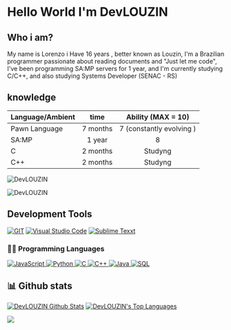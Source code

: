 <h1> Hello World I'm DevLOUZIN </h1>

##  Who i am?

 My name is Lorenzo i Have 16 years , better known as Louzin, I'm a Brazilian programmer passionate about reading documents and "Just let me code", I've been programming SA:MP servers for 1 year, and I'm currently studying C/C++, and also studying Systems Developer (SENAC - RS)

## knowledge

| Language/Ambient | time  | Ability (MAX = 10)             |
| -----------------| :----:| :-----:                        |
| Pawn Language    | 7 months| 7   (constantly evolving )   |
| SA:MP            | 1 year  | 8                            |
| C                | 2 months| Studyng                      |
| C++              | 2 months| Studyng                      |

<p align="left"> <img src="https://komarev.com/ghpvc/?username=DevLOUZIN&label=Profile%20views&color=919191&style=flat-square" alt="DevLOUZIN" /> </p>
<p><img align="center" src="https://github-readme-streak-stats.herokuapp.com/?user=DevLOUZIN&theme=dark" alt="DevLOUZIN" /></p>


<h2>Development Tools</h2> 

<p>
    <a href="#">
        <img alt="GIT"
             src="https://img.shields.io/badge/Git-F05032?style=for-the-badge&logo=git&logoColor=white"></a>
    <a href="#">
        <img alt="Visual Studio Code"
             src="https://img.shields.io/badge/Visual_Studio_Code-0078D4?style=for-the-badge&logo=visual%20studio%20code&logoColor=white"></a>
    <a href="#">
        <img alt="Sublime Texxt"
             src="https://img.shields.io/badge/sublime_text-%23575757.svg?&style=for-the-badge&logo=sublime-text&logoColor=important"></a>
</p>

### 👨‍💻 Programming Languages

<p>
    <a href="#">
        <img alt="JavaScript"
             src="https://img.shields.io/badge/JavaScript-323330?style=for-the-badge&logo=javascript&logoColor=F7DF1E" />
	</a>
    <a href="#">
        <img alt="Python"
             src="https://img.shields.io/badge/Python-3776AB?style=for-the-badge&logo=python&logoColor=white" />
	</a>
    <a href="#">
        <img alt="C"
             src="https://img.shields.io/badge/c-%2300599C.svg?style=for-the-badge&logo=c&logoColor=white" />
	</a>
    <a href="#">
        <img alt="C++"
             src="https://img.shields.io/badge/c++-%2300599C.svg?style=for-the-badge&logo=c%2B%2B&logoColor=white" />
	</a>
    <a href="#">
        <img alt="Java"
             src="https://img.shields.io/badge/Java-ED8B00?style=for-the-badge&logo=java&logoColor=white" />
	</a>
    <a href="#">
        <img alt="SQL"
             src="https://img.shields.io/badge/SQL%20-%23025E8C.svg?style=for-the-badge&logo=amazon-dynamodb&logoColor=white" />
	</a>
</p>


## 📊 Github stats
<p>
    <a align="center" href="https://github-readme-stats.vercel.app/api?username=DevLOUZIN&show_icons=true&count_private=true&theme=react&hide_border=true&bg_color=1F222E&title_color=F85D7F&icon_color=F8D866"><img alt="DevLOUZIN Github Stats"
                    src="https://github-readme-stats.vercel.app/api?username=DevLOUZIN&show_icons=true&count_private=true&theme=react&hide_border=true&bg_color=1F222E&title_color=0000FF&icon_color=F8D866" /></a>
  <a align="center" href="https://github-readme-stats.vercel.app/api/top-langs/?username=DevLOUZIN&langs_count=8&layout=compact&theme=react&hide_border=true&bg_color=1F222E&title_color=F85D7F&icon_color=F8D866">
    <img alt="DevLOUZIN's Top Languages" src="https://github-readme-stats.vercel.app/api/top-langs/?username=DevLOUZIN&langs_count=8&layout=compact&theme=react&hide_border=true&bg_color=1F222E&title_color=0000FF&icon_color=F8D866" /></a>
</p>

<p>
  <a align="center" href="#">
    <img src="https://github-profile-trophy.vercel.app/?username=DevLOUZIN&theme=monokai&column=8&no-frame=true&no-bg=true">
  </a>
</p>

